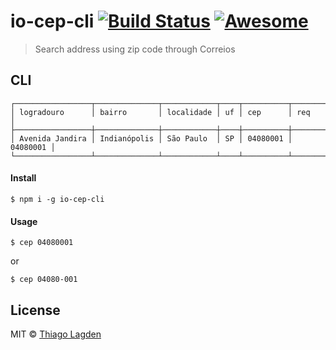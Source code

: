 # io-cep-cli [![Build Status](https://travis-ci.org/lagden/io-cep-cli.svg?branch=master)](https://travis-ci.org/lagden/io-cep-cli) [![Awesome](http://cdn.lagden.in/awesome/badge.svg)](https://github.com/lagden/awesome-nodejs)

> Search address using zip code through Correios


## CLI

```
┌─────────────────┬──────────────┬────────────┬────┬──────────┬──────────┐
│ logradouro      │ bairro       │ localidade │ uf │ cep      │ req      │
├─────────────────┼──────────────┼────────────┼────┼──────────┼──────────┤
│ Avenida Jandira │ Indianópolis │ São Paulo  │ SP │ 04080001 │ 04080001 │
└─────────────────┴──────────────┴────────────┴────┴──────────┴──────────┘
```


#### Install

```
$ npm i -g io-cep-cli
```


#### Usage

```
$ cep 04080001
```

or

```
$ cep 04080-001
```


## License

MIT © [Thiago Lagden](http://lagden.in)
